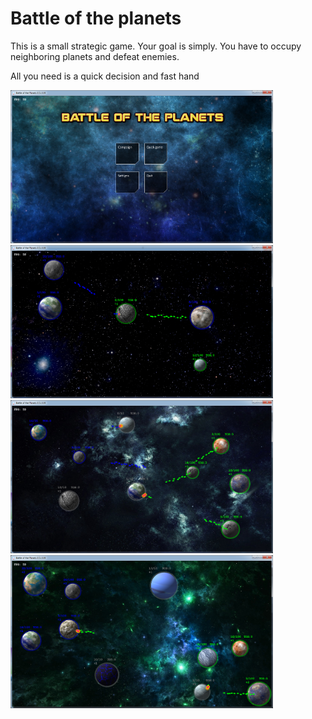 # Battle of the planets


This is a small strategic game. Your goal is simply. You have to occupy neighboring planets and defeat enemies.

All you need is a quick decision and fast hand

<img src="https://raw.githubusercontent.com/lukasfessl/spaceGame/master/readme/menu.png" width='420'>
<img src="https://raw.githubusercontent.com/lukasfessl/spaceGame/master/readme/game0.png" width='420'>

<img src="https://raw.githubusercontent.com/lukasfessl/spaceGame/master/readme/game1.png" width='420'>
<img src="https://raw.githubusercontent.com/lukasfessl/spaceGame/master/readme/game2.png" width='420'>


